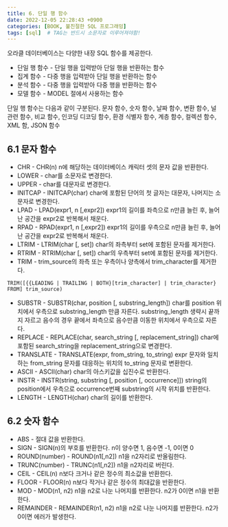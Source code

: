 ```yaml
---
title: 6. 단일 행 함수
date: 2022-12-05 22:28:43 +0900
categories: [BOOK, 불친절한 SQL 프로그래밍]
tags: [sql]  # TAG는 반드시 소문자로 이루어져야함!
---
```


오라클 데이터베이스는 다양한 내장 SQL 함수를 제공한다.
* 단일 행 함수 - 단일 행을 입력받아 단일 행을 반환하는 함수
* 집계 함수 - 다중 행을 입력받아 단일 행을 반환하는 함수
* 분석 함수 - 다중 행을 입력받아 다중 행을 반환하는 함수
* 모델 함수 - MODEL 절에서 사용하는 함수

단일 행 함수는 다음과 같이 구분된다. 문자 함수, 숫자 함수, 날짜 함수, 변환 함수, 널 관련 함수, 비교 함수, 인코딩 디코딩 함수, 환경 식별자 함수, 계층 함수, 컬렉션 함수, XML 함, JSON 함수

## 6.1 문자 함수
* CHR - CHR(n) n에 해당하는 데이터베이스 캐릭터 셋의 문자 값을 반환한다.
* LOWER - char를 소문자로 변경한다.
* UPPER - char를 대문자로 변경한다.
* INITCAP - INITCAP(char) char에 포함된 단어의 첫 글자는 대문자, 나머지는 소문자로 변경한다.
* LPAD - LPAD(expr1, n [,expr2]) expr1의 길이를 좌측으로 n만큼 늘린 후, 늘어난 공간을 expr2로 반복해서 채운다.
* RPAD - RPAD(expr1, n [,expr2]) expr1의 길이를 우측으로 n만큼 늘린 후, 늘어난 공간을 expr2로 반복해서 채운다.
* LTRIM - LTRIM(char [, set]) char의 좌측부터 set에 포함된 문자를 제거한다.
* RTRIM - RTRIM(char [, set]) char의 우측부터 set에 포함된 문자를 제거한다.
* TRIM - trim_source의 좌측 또는 우측이나 양측에서 trim_character를 제거한다.
```
TRIM([{{LEADING | TRAILING | BOTH}[trim_character] | trim_character} FROM] trim_source)
```
* SUBSTR - SUBSTR(char, position [, substring_length]) char를 position 위치에서 우측으로 substring_length 만큼 자른다. substring_length 생략시 끝까지 자르고 음수의 경우 끝에서 좌측으로 음수만큼 이동한 위치에서 우측으로 자른다.
* REPLACE - REPLACE(char, search_string [, replacement_string]) char에 포함된 search_string을 replacement_string으로 변경한다.
* TRANSLATE - TRANSLATE(expr, from_string, to_string) expr 문자와 일치하는 from_string 문자를 대응하는 위치의 to_string 문자로 변환한다.
* ASCII - ASCII(char) char의 아스키값을 십진수로 반환한다.
* INSTR - INSTR(string, substring [, position [, occurrence]]) string의 position에서 우측으로 occurrence번째 substring의 시작 위치를 반환한다.
* LENGTH - LENGTH(char) char의 길이를 반환한다.

## 6.2 숫자 함수
* ABS - 절대 값을 반환한다.
* SIGN - SIGN(n)의 부호를 반환한다. n이 양수면 1, 음수면 -1, 0이면 0
* ROUND(number) - ROUND(n1[,n2]) n1을 n2자리로 반올림한다.
* TRUNC(number) - TRUNC(n1[,n2]) n1을 n2자리로 버린다.
* CEIL - CEIL(n) n보다 크거나 같은 정수의 최소값을 반환한다.
* FLOOR - FLOOR(n) n보다 작거나 같은 정수의 최대값을 반환한다.
* MOD - MOD(n1, n2) n1을 n2로 나눈 나머지를 반환한다. n2가 0이면 n1을 반환한다.
* REMAINDER - REMAINDER(n1, n2) n1을 n2로 나눈 나머지를 반환한다. n2가 0이면 에러가 발생한다.

